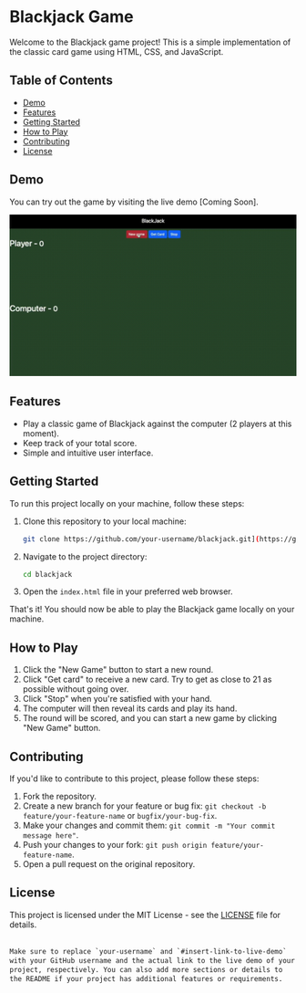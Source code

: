 # Blackjack Game

Welcome to the Blackjack game project! This is a simple implementation of the classic card game using HTML, CSS, and JavaScript.

## Table of Contents

- [Demo](#demo)
- [Features](#features)
- [Getting Started](#getting-started)
- [How to Play](#how-to-play)
- [Contributing](#contributing)
- [License](#license)

## Demo

You can try out the game by visiting the live demo [Coming Soon].

![Blackjack Demo](https://raw.githubusercontent.com/Marco-Aldana/WEB-BlackJack/main/assets/demo/Blackjack.gif)

## Features

- Play a classic game of Blackjack against the computer (2 players at this moment).
- Keep track of your total score.
- Simple and intuitive user interface.

## Getting Started

To run this project locally on your machine, follow these steps:

1. Clone this repository to your local machine:

   ```bash
   git clone https://github.com/your-username/blackjack.git](https://github.com/Marco-Aldana/WEB-BlackJack.git
   ```

2. Navigate to the project directory:

   ```bash
   cd blackjack
   ```

3. Open the `index.html` file in your preferred web browser.

That's it! You should now be able to play the Blackjack game locally on your machine.

## How to Play

1. Click the "New Game" button to start a new round.
2. Click "Get card" to receive a new card. Try to get as close to 21 as possible without going over.
3. Click "Stop" when you're satisfied with your hand.
4. The computer will then reveal its cards and play its hand.
5. The round will be scored, and you can start a new game by clicking "New Game" button.

## Contributing

If you'd like to contribute to this project, please follow these steps:

1. Fork the repository.
2. Create a new branch for your feature or bug fix: `git checkout -b feature/your-feature-name` or `bugfix/your-bug-fix`.
3. Make your changes and commit them: `git commit -m "Your commit message here"`.
4. Push your changes to your fork: `git push origin feature/your-feature-name`.
5. Open a pull request on the original repository.

## License

This project is licensed under the MIT License - see the [LICENSE](LICENSE) file for details.
```

Make sure to replace `your-username` and `#insert-link-to-live-demo` with your GitHub username and the actual link to the live demo of your project, respectively. You can also add more sections or details to the README if your project has additional features or requirements.
